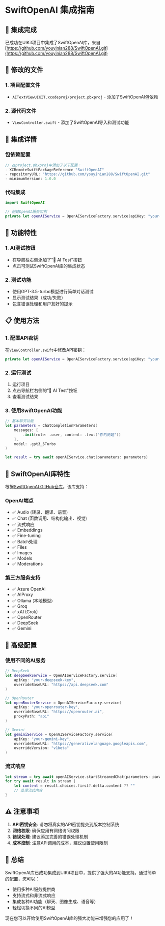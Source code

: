 # SwiftOpenAI 集成指南

## 🎯 集成完成

已成功在UIKit项目中集成了SwiftOpenAI库，来自 [https://github.com/youyinian288/SwiftOpenAI.git](https://github.com/youyinian288/SwiftOpenAI.git)

## 📁 修改的文件

### 1. 项目配置文件
- `AITextViewUIKIT.xcodeproj/project.pbxproj` - 添加了SwiftOpenAI包依赖

### 2. 源代码文件
- `ViewController.swift` - 添加了SwiftOpenAI导入和测试功能

## 🔧 集成详情

### 包依赖配置
```swift
// 在project.pbxproj中添加了以下配置：
- XCRemoteSwiftPackageReference "SwiftOpenAI"
- repositoryURL: "https://github.com/youyinian288/SwiftOpenAI.git"
- minimumVersion: 1.0.0
```

### 代码集成
```swift
import SwiftOpenAI

// 创建OpenAI服务实例
private let openAIService = OpenAIServiceFactory.service(apiKey: "your-api-key-here")
```

## 🚀 功能特性

### 1. AI测试按钮
- 在导航栏右侧添加了"🤖 AI Test"按钮
- 点击可测试SwiftOpenAI库的集成状态

### 2. 测试功能
- 使用GPT-3.5-turbo模型进行简单对话测试
- 显示测试结果（成功/失败）
- 包含错误处理和用户友好的提示

## 📋 使用方法

### 1. 配置API密钥
在`ViewController.swift`中修改API密钥：
```swift
private let openAIService = OpenAIServiceFactory.service(apiKey: "your-actual-api-key")
```

### 2. 运行测试
1. 运行项目
2. 点击导航栏右侧的"🤖 AI Test"按钮
3. 查看测试结果

### 3. 使用SwiftOpenAI功能
```swift
// 基本聊天功能
let parameters = ChatCompletionParameters(
    messages: [
        .init(role: .user, content: .text("你的问题"))
    ],
    model: .gpt3_5Turbo
)

let result = try await openAIService.chat(parameters: parameters)
```

## 🌟 SwiftOpenAI库特性

根据[SwiftOpenAI GitHub仓库](https://github.com/youyinian288/SwiftOpenAI.git)，该库支持：

### OpenAI端点
- ✅ Audio (转录、翻译、语音)
- ✅ Chat (函数调用、结构化输出、视觉)
- ✅ 流式响应
- ✅ Embeddings
- ✅ Fine-tuning
- ✅ Batch处理
- ✅ Files
- ✅ Images
- ✅ Models
- ✅ Moderations

### 第三方服务支持
- ✅ Azure OpenAI
- ✅ AIProxy
- ✅ Ollama (本地模型)
- ✅ Groq
- ✅ xAI (Grok)
- ✅ OpenRouter
- ✅ DeepSeek
- ✅ Gemini

## 🔧 高级配置

### 使用不同的AI服务
```swift
// DeepSeek
let deepSeekService = OpenAIServiceFactory.service(
    apiKey: "your-deepseek-key",
    overrideBaseURL: "https://api.deepseek.com"
)

// OpenRouter
let openRouterService = OpenAIServiceFactory.service(
    apiKey: "your-openrouter-key",
    overrideBaseURL: "https://openrouter.ai",
    proxyPath: "api"
)

// Gemini
let geminiService = OpenAIServiceFactory.service(
    apiKey: "your-gemini-key",
    overrideBaseURL: "https://generativelanguage.googleapis.com",
    overrideVersion: "v1beta"
)
```

### 流式响应
```swift
let stream = try await openAIService.startStreamedChat(parameters: parameters)
for try await result in stream {
    let content = result.choices.first?.delta.content ?? ""
    // 处理流式内容
}
```

## ⚠️ 注意事项

1. **API密钥安全**: 请勿将真实的API密钥提交到版本控制系统
2. **网络权限**: 确保应用有网络访问权限
3. **错误处理**: 建议添加完善的错误处理机制
4. **成本控制**: 注意API调用的成本，建议设置使用限制

## 🎉 总结

SwiftOpenAI库已成功集成到UIKit项目中，提供了强大的AI功能支持。通过简单的配置，您可以：

- 使用多种AI服务提供商
- 支持流式和非流式响应
- 集成各种AI功能（聊天、图像生成、语音等）
- 轻松切换不同的AI模型

现在您可以开始使用SwiftOpenAI库的强大功能来增强您的应用了！
